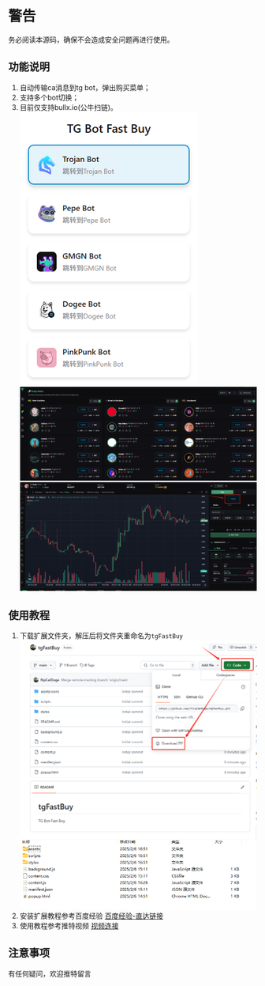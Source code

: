 # 警告
务必阅读本源码，确保不会造成安全问题再进行使用。

## 功能说明
1. 自动传输ca消息到tg bot，弹出购买菜单；
2. 支持多个bot切换；
3. 目前仅支持bullx.io(公牛扫链)。
![插件主界面](images/2025-02-06-17-33-54.png)
![示意图1](images/2025-02-06-17-30-18.png)
![示意图2](images/2025-02-06-17-30-44.png)

## 使用教程
1. 下载扩展文件夹，解压后将文件夹重命名为`tgFastBuy`
![下载示意图](images/2025-02-06-17-15-14.png)
![解压目录](images/2025-02-06-17-16-24.png)
2. 安装扩展教程参考百度经验
[百度经验-直达链接](https://jingyan.baidu.com/article/148a19216b72900c70c3b176.html)
3. 使用教程参考推特视频
[视频连接](https://x.com/0xTechMelon/status/1887431384274510092)

## 注意事项
有任何疑问，欢迎推特留言